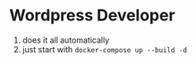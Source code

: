 # Wordpress Developer

1. does it all automatically
2. just start with `docker-compose up --build -d`